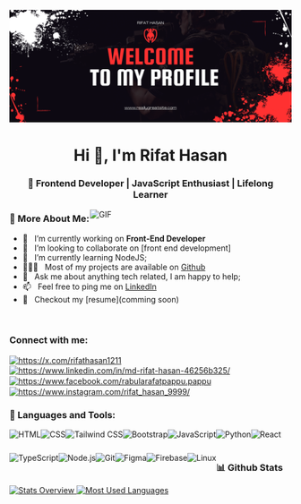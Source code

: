 ![logo](https://github.com/rifat-hasan121/rifat-hasan121/blob/main/GITHUB%20banna.png)

<h1 align="center">Hi 👋, I'm Rifat Hasan</h1>
<h3 align="center">🚀 Frontend Developer | JavaScript Enthusiast | Lifelong Learner</h3>


<img align="right" alt="GIF" src="https://raw.githubusercontent.com/rahul-jha98/rahul-jha98/main/techstack.gif" width="360px"/>
  
### 🧐 More About Me:

- 🔭 &nbsp; I’m currently working on **Front-End Developer**
- 🤝 &nbsp; I’m looking to collaborate on [front end development]
- 🌱 &nbsp; I’m currently learning NodeJS; 
- 👨🏻‍💻 &nbsp; Most of my projects are available on [Github](https://github.com/rifat-hasan121)
- 💬 &nbsp; Ask me about anything tech related, I am happy to help;
- 📫 &nbsp; Feel free to ping me on [LinkedIn](https://www.linkedin.com/in/md-rifat-hasan-46256b325/)
- 📝 &nbsp; Checkout my [resume](comming soon)

<br>

<h3 align="left">Connect with me:</h3>
<p align="left">
<a href="https://twitter.com/https://x.com/rifathasan1211" target="blank"><img align="center" src="https://raw.githubusercontent.com/rahuldkjain/github-profile-readme-generator/master/src/images/icons/Social/twitter.svg" alt="https://x.com/rifathasan1211" height="30" width="40" /></a>
<a href="https://linkedin.com/in/https://www.linkedin.com/in/md-rifat-hasan-46256b325/" target="blank"><img align="center" src="https://raw.githubusercontent.com/rahuldkjain/github-profile-readme-generator/master/src/images/icons/Social/linked-in-alt.svg" alt="https://www.linkedin.com/in/md-rifat-hasan-46256b325/" height="30" width="40" /></a>
<a href="https://fb.com/https://www.facebook.com/rabularafatpappu.pappu" target="blank"><img align="center" src="https://raw.githubusercontent.com/rahuldkjain/github-profile-readme-generator/master/src/images/icons/Social/facebook.svg" alt="https://www.facebook.com/rabularafatpappu.pappu" height="30" width="40" /></a>
<a href="https://instagram.com/https://www.instagram.com/rifat_hasan_9999/" target="blank"><img align="center" src="https://raw.githubusercontent.com/rahuldkjain/github-profile-readme-generator/master/src/images/icons/Social/instagram.svg" alt="https://www.instagram.com/rifat_hasan_9999/" height="30" width="40" /></a>
</p>

### 🔨 Languages and Tools:
<!-- 🔨 Languages and Tools -->
<a href="https://developer.mozilla.org/en-US/docs/Web/HTML" target="_blank">
  <img align="left" src="https://cdn.jsdelivr.net/gh/devicons/devicon/icons/html5/html5-original.svg" alt="HTML" height="42px"/>
</a>
<a href="https://developer.mozilla.org/en-US/docs/Web/CSS" target="_blank">
  <img align="left" src="https://cdn.jsdelivr.net/gh/devicons/devicon/icons/css3/css3-original.svg" alt="CSS" height="42px"/>
</a>
<a href="https://tailwindcss.com/" target="_blank">
  <img align="left" src="https://www.vectorlogo.zone/logos/tailwindcss/tailwindcss-icon.svg" alt="Tailwind CSS" height="42px"/>
</a>
<a href="https://getbootstrap.com/" target="_blank">
  <img align="left" src="https://cdn.jsdelivr.net/gh/devicons/devicon/icons/bootstrap/bootstrap-original.svg" alt="Bootstrap" height="42px"/>
</a>
<a href="https://developer.mozilla.org/en-US/docs/Web/JavaScript" target="_blank">
  <img align="left" src="https://cdn.jsdelivr.net/gh/devicons/devicon/icons/javascript/javascript-original.svg" alt="JavaScript" height="42px"/>
</a>
<a href="https://www.python.org/" target="_blank">
  <img align="left" src="https://cdn.jsdelivr.net/gh/devicons/devicon/icons/python/python-original.svg" alt="Python" height="42px"/>
</a>
<a href="https://reactjs.org/" target="_blank">
  <img align="left" src="https://cdn.jsdelivr.net/gh/devicons/devicon/icons/react/react-original.svg" alt="React" height="42px"/>
</a>
<a href="https://www.typescriptlang.org/" target="_blank">
  <img align="left" src="https://cdn.jsdelivr.net/gh/devicons/devicon/icons/typescript/typescript-original.svg" alt="TypeScript" height="42px"/>
</a>
<a href="https://nodejs.org/" target="_blank">
  <img align="left" src="https://cdn.jsdelivr.net/gh/devicons/devicon/icons/nodejs/nodejs-original.svg" alt="Node.js" height="42px"/>
</a>
<a href="https://git-scm.com/" target="_blank">
  <img align="left" src="https://cdn.jsdelivr.net/gh/devicons/devicon/icons/git/git-original.svg" alt="Git" height="42px"/>
</a>
<a href="https://www.figma.com/" target="_blank">
  <img align="left" src="https://www.vectorlogo.zone/logos/figma/figma-icon.svg" alt="Figma" height="42px"/>
</a>
<a href="https://firebase.google.com/" target="_blank">
  <img align="left" src="https://cdn.jsdelivr.net/gh/devicons/devicon/icons/firebase/firebase-plain.svg" alt="Firebase" height="42px"/>
</a>
<a href="https://www.linux.org/" target="_blank">
  <img align="left" src="https://cdn.jsdelivr.net/gh/devicons/devicon/icons/linux/linux-original.svg" alt="Linux" height="42px"/>
</a>

<br />


<br>


### 📊 Github Stats
<a href='https://github.com/rifat-hasan121/github-stats-transparent'>
  
![Stats Overview](https://raw.githubusercontent.com/rifat-hasan121/github-stats-transparent/output/generated/overview.svg)
![Most Used Languages](https://raw.githubusercontent.com/rifat-hasan121/github-stats-transparent/output/generated/languages.svg)

</a>

<br>
